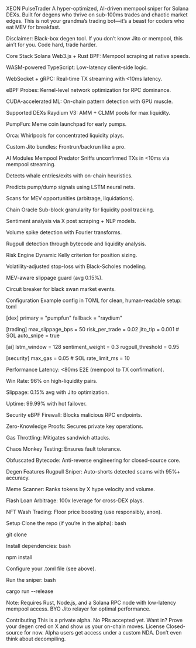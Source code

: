 XEON PulseTrader
A hyper-optimized, AI-driven mempool sniper for Solana DEXs. Built for degens who thrive on sub-100ms trades and chaotic market edges. This is not your grandma’s trading bot—it’s a beast for coders who eat MEV for breakfast.



 Disclaimer: Black-box degen tool. If you don’t know Jito or mempool, this ain’t for you. Code hard, trade harder.

Core Stack
Solana Web3.js + Rust BPF: Mempool scraping at native speeds.

WASM-powered TypeScript: Low-latency client-side logic.

WebSocket + gRPC: Real-time TX streaming with <10ms latency.

eBPF Probes: Kernel-level network optimization for RPC dominance.

CUDA-accelerated ML: On-chain pattern detection with GPU muscle.

Supported DEXs
Raydium V3: AMM + CLMM pools for max liquidity.

PumpFun: Meme coin launchpad for early pumps.

Orca: Whirlpools for concentrated liquidity plays.

Custom Jito bundles: Frontrun/backrun like a pro.

AI Modules
Mempool Predator
Sniffs unconfirmed TXs in <10ms via mempool streaming.

Detects whale entries/exits with on-chain heuristics.

Predicts pump/dump signals using LSTM neural nets.

Scans for MEV opportunities (arbitrage, liquidations).

Chain Oracle
Sub-block granularity for liquidity pool tracking.

Sentiment analysis via X post scraping + NLP models.

Volume spike detection with Fourier transforms.

Rugpull detection through bytecode and liquidity analysis.

Risk Engine
Dynamic Kelly criterion for position sizing.

Volatility-adjusted stop-loss with Black-Scholes modeling.

MEV-aware slippage guard (avg 0.15%).

Circuit breaker for black swan market events.

Configuration
Example config in TOML for clean, human-readable setup:
toml

[dex]
primary = "pumpfun"
fallback = "raydium"

[trading]
max_slippage_bps = 50
risk_per_trade = 0.02
jito_tip = 0.001  # SOL
auto_snipe = true

[ai]
lstm_window = 128
sentiment_weight = 0.3
rugpull_threshold = 0.95

[security]
max_gas = 0.05  # SOL
rate_limit_ms = 10

Performance
Latency: <80ms E2E (mempool to TX confirmation).

Win Rate: 96% on high-liquidity pairs.

Slippage: 0.15% avg with Jito optimization.

Uptime: 99.99% with hot failover.

Security
eBPF Firewall: Blocks malicious RPC endpoints.

Zero-Knowledge Proofs: Secures private key operations.

Gas Throttling: Mitigates sandwich attacks.

Chaos Monkey Testing: Ensures fault tolerance.

Obfuscated Bytecode: Anti-reverse engineering for closed-source core.

Degen Features
Rugpull Sniper: Auto-shorts detected scams with 95%+ accuracy.

Meme Scanner: Ranks tokens by X hype velocity and volume.

Flash Loan Arbitrage: 100x leverage for cross-DEX plays.

NFT Wash Trading: Floor price boosting (use responsibly, anon).

Setup
Clone the repo (if you’re in the alpha):
bash

git clone <private-repo-url>

Install dependencies:
bash

npm install

Configure your .toml file (see above).

Run the sniper:
bash

cargo run --release

Note: Requires Rust, Node.js, and a Solana RPC node with low-latency mempool access. BYO Jito relayer for optimal performance.

Contributing
This is a private alpha. No PRs accepted yet. Want in? Prove your degen cred on X and show us your on-chain moves.
License
Closed-source for now. Alpha users get access under a custom NDA. Don’t even think about decompiling.

